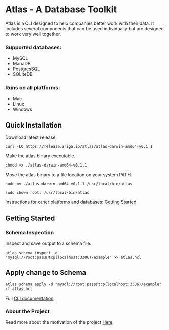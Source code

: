 
# Atlas -  A Database Toolkit

Atlas is a CLI designed to help companies better work with their data. It includes several components that can
be used individually but are designed to work very well together.

### Supported databases: 
* MySQL
* MariaDB
* PostgresSQL
* SQLiteDB

### Runs on all platforms:
* Mac
* Linux
* Windows


## Quick Installation

Download latest release.
```shell
curl -LO https://release.ariga.io/atlas/atlas-darwin-amd64-v0.1.1
```

Make the atlas binary executable.
```shell
chmod +x ./atlas-darwin-amd64-v0.1.1
```

Move the atlas binary to a file location on your system PATH.
```shell
sudo mv ./atlas-darwin-amd64-v0.1.1 /usr/local/bin/atlas
```
```shell
sudo chown root: /usr/local/bin/atlas
```
Instructions for other platforms and databases: [Getting Started](https://atlasgo.io/).

## Getting Started

### Schema Inspection

Inspect and save output to a schema file.
```shell
atlas schema inspect -d "mysql://root:pass@tcp(localhost:3306)/example" >> atlas.hcl
```

## Apply change to Schema

```shell
atlas schema apply -d "mysql://root:pass@tcp(localhost:3306)/example" -f atlas.hcl
```

Full [CLI documentation](https://atlasgo.io/CLI/atlas). 

### About the Project
Read more about the motivation of the project [Here](https://blog.ariga.io/meet-atlas-cli/).
